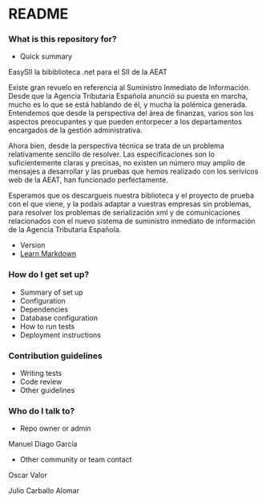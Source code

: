 # README #

### What is this repository for? ###

* Quick summary

EasySII la bibiblioteca .net para el SII de la AEAT

Existe gran revuelo en referencia al Suministro Inmediato de Información.
Desde que la Agencia Tributaria Española anunció su puesta en marcha, mucho es lo que se está hablando de él, y mucha la polémica generada. Entendemos que desde la perspectiva del área de finanzas, varios son los aspectos preocupantes y que pueden entorpecer a los departamentos encargados de la gestión administrativa.

Ahora bien, desde la perspectiva técnica se trata de un problema relativamente sencillo de resolver. Las especificaciones son lo suficientemente claras y precisas, no existen un número muy amplio de mensajes a desarrollar y las pruebas que hemos realizado con los serivicos web de la AEAT, han funcionado perfectamente.

Esperamos que os descargueis nuestra biblioteca y el proyecto de prueba con el que viene, y la podais adaptar a vuestras empresas sin problemas, para resolver los problemas de serialización xml y de comunicaciones relacionados con el nuevo sistema de suministro inmediato de información de la Agencia Tributaria Española.

* Version
* [Learn Markdown](https://bitbucket.org/tutorials/markdowndemo)

### How do I get set up? ###

* Summary of set up
* Configuration
* Dependencies
* Database configuration
* How to run tests
* Deployment instructions

### Contribution guidelines ###

* Writing tests
* Code review
* Other guidelines

### Who do I talk to? ###

* Repo owner or admin

Manuel Diago García

* Other community or team contact

Oscar Valor

Julio Carballo Alomar
